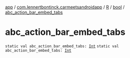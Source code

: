 [app](../../../index.md) / [com.lennertbontinck.carmeetsandroidapp](../../index.md) / [R](../index.md) / [bool](index.md) / [abc_action_bar_embed_tabs](./abc_action_bar_embed_tabs.md)

# abc_action_bar_embed_tabs

`static val abc_action_bar_embed_tabs: `[`Int`](https://kotlinlang.org/api/latest/jvm/stdlib/kotlin/-int/index.html)
`static val abc_action_bar_embed_tabs: `[`Int`](https://kotlinlang.org/api/latest/jvm/stdlib/kotlin/-int/index.html)